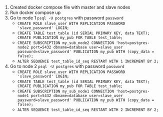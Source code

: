 1. Created docker compose file with master and slave nodes
2. Run docker compose up
3. Go to node 1 ```psql -U postgres``` with password ```password```
   * ```CREATE ROLE slave_user WITH REPLICATION PASSWORD 'slave_password' LOGIN;```
   * ```CREATE TABLE test_table (id SERIAL PRIMARY KEY, data TEXT); CREATE PUBLICATION my_pub FOR TABLE test_table;```
   * ```CREATE SUBSCRIPTION my_sub_node2 CONNECTION 'host=postgres-node2 port=5432 dbname=database user=slave_user password=slave_password' PUBLICATION my_pub WITH (copy_data = false);```
   * ```ALTER SEQUENCE test_table_id_seq RESTART WITH 1 INCREMENT BY 2;```
4. Go to node 2 ```psql -U postgres``` with password ```password```
   * ```CREATE ROLE slave_user WITH REPLICATION PASSWORD 'slave_password' LOGIN;```
   * ```CREATE TABLE test_table (id SERIAL PRIMARY KEY, data TEXT); CREATE PUBLICATION my_pub FOR TABLE test_table;```
   * ```CREATE SUBSCRIPTION my_sub_node1 CONNECTION 'host=postgres-node1 port=5432 dbname=database user=slave_user password=slave_password' PUBLICATION my_pub WITH (copy_data = false);```
   * ```ALTER SEQUENCE test_table_id_seq RESTART WITH 2 INCREMENT BY 2;```
